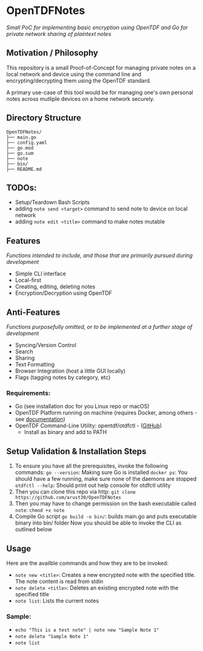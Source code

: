 # OpenTDFNotes
_Small PoC for implementing basic encryption using OpenTDF and Go for private network sharing of plaintext notes_

## Motivation / Philosophy
This repository is a small Proof-of-Concept for managing private notes on a local network and device using the command line and encrypting/decrypting them using the OpenTDF standard. 

A primary use-case of this tool would be for managing one's own personal notes across mutliple devices on a home network securely. 

## Directory Structure
```
OpenTDFNotes/
├── main.go
├── config.yaml
├── go.mod
├── go.sum
├── note 
├── bin/
├── README.md
```

## TODOs:
 - Setup/Teardown Bash Scripts
 - adding `note send <target>` command to send note to device on local network
 - adding `note edit <title>` command to make notes mutable

## Features
_Functions intended to include, and those that are primarily pursued during development_
 - Simple CLI interface 
 - Local-first
 - Creating, editing, deleting notes
 - Encryption/Decryption using OpenTDF

## Anti-Features
_Functions purposefully omitted, or to be implemented at a further stage of development_
 - Syncing/Version Control
 - Search
 - Sharing
 - Text Formatting
 - Browser Integration (host a little GUI locally)
 - Flags (tagging notes by category, etc)

### Requirements:
 - Go (see installation doc for you Linux repo or macOS)
 - OpenTDF Platform running on machine (requires Docker, among others - see [documentation](https://github.com/opentdf/platform))
 - OpenTDF Command-Line Utility: opentdf/otdfctl - ([GitHub](https://github.com/opentdf/otdfctl/))
    - Install as binary and add to PATH

## Setup Validation & Installation Steps
1. To ensure you have all the prerequisites, invoke the following commands:
`go --version`: Making sure Go is installed
`docker ps`: You should have a few running, make sure none of the daemons are stopped
`otdfctl --help`: Should print out help console for otdfctl utility
2. Then you can clone this repo via http:
`git clone https://github.com/arust30/OpenTDFNotes`
3. Then you may have to change permission on the bash executable called `note`:
`chmod +x note`
4. Compile Go script
`go build -o bin/`: builds main.go and puts executable binary into bin/ folder
Now you should be able to invoke the CLI as outlined below

## Usage
Here are the availble commands and how they are to be invoked:
 - `note new <title>`: Creates a new encrypted note with the specified title. The note content is read from stdin
 - `note delete <title>`: Deletes an existing encrypted note with the specified title
 - `note list`: Lists the current notes

### Sample:
 - `echo "This is a test note" | note new "Sample Note 1"`
 - `note delete "Sample Note 1"`
 - `note list`

